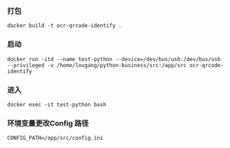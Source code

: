 ### 打包
```shell
docker build -t ocr-qrcode-identify .
```

### 启动
```shell
docker run -itd --name test-python --device=/dev/bus/usb:/dev/bus/usb --privileged -v /home/lougang/python-business/src:/app/src ocr-qrcode-identify
```

### 进入
```shell
docker exec -it test-python bash
```

### 环境变量更改Config 路径
```shell
CONFIG_PATH=/app/src/config.ini
```
